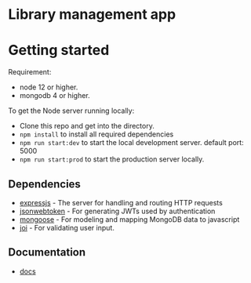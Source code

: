 # Library management app

# Getting started

Requirement:
- node 12 or higher.
- mongodb 4 or higher.


To get the Node server running locally:


- Clone this repo and get into the directory.
- `npm install` to install all required dependencies
- `npm run start:dev` to start the local development server. default port: 5000
- `npm run start:prod` to start the production server locally.


## Dependencies

- [expressjs](https://github.com/expressjs/express) - The server for handling and routing HTTP requests
- [jsonwebtoken](https://github.com/auth0/node-jsonwebtoken) - For generating JWTs used by authentication
- [mongoose](https://github.com/Automattic/mongoose) - For modeling and mapping MongoDB data to javascript 
- [joi](https://github.com/sideway/joi) - For validating user input.
  


## Documentation
- [docs](https://gentle-plains-07058.herokuapp.com/api-docs/)